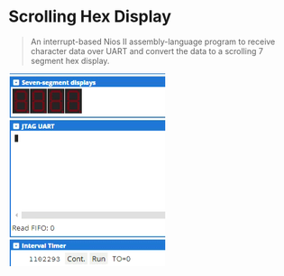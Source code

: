 # Scrolling Hex Display
> An interrupt-based Nios II assembly-language program to receive character
data over UART and convert the data to a scrolling 7 segment hex display.

![](example.gif)
